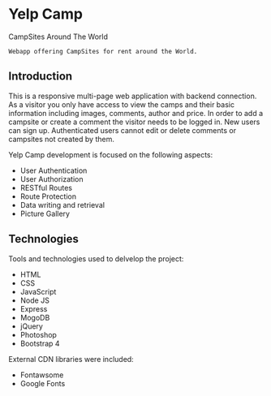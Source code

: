 # Yelp Camp
CampSites Around The World

```
Webapp offering CampSites for rent around the World.
```

## Introduction

This is a responsive multi-page web application with backend connection.
As a visitor you only have access to view the camps and their basic information including images, comments, author and price.
In order to add a campsite or create a comment the visitor needs to be logged in. New users can sign up.
Authenticated users cannot edit or delete comments or campsites not created by them.

Yelp Camp development is focused on the following aspects:

* User Authentication
* User Authorization
* RESTful Routes
* Route Protection
* Data writing and retrieval
* Picture Gallery

## Technologies

Tools and technologies used to delvelop the project:

* HTML
* CSS
* JavaScript
* Node JS
* Express
* MogoDB
* jQuery
* Photoshop
* Bootstrap 4

External CDN libraries were included:

* Fontawsome
* Google Fonts

